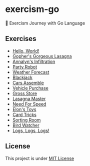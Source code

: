 # exercism-go

🦫 Exercism Journey with Go Language

## Exercises

- [Hello, World!](./src/exercises/greeting/hello_world.go)
- [Gopher's Gorgeous Lasagna](./src/exercises/lasagna/gophers_gorgeous_lasagna.go)
- [Annalyn's Infiltration](./src/exercises/annalyn/annalyns_infiltration.go)
- [Party Robot](./src/exercises/partyrobot/party_robot.go)
- [Weather Forecast](./src/exercises/weather/weather_forecast.go)
- [Blackjack](./src/exercises/blackjack/blackjack.go)
- [Cars Assemble](./src/exercises/cars/cars_assemble.go)
- [Vehicle Purchase](./src/exercises/purchase/vehicle_purchase.go)
- [Gross Store](./src/exercises/gross/gross_store.go)
- [Lasagna Master](./src/exercises/lasagna/lasagna_master.go)
- [Need For Speed](./src/exercises/speed/need_for_speed.go)
- [Elon's Toys](./src/exercises/elon/elons_toys.go)
- [Card Tricks](./src/exercises/elon/card_tricks.go)
- [Sorting Room](./src/exercises/sorting/sorting_room.go)
- [Bird Watcher](./src/exercises/birdwatcher/bird_watcher.go)
- [Logs, Logs, Logs!](./src/exercises/logs/logs_logs_logs.go)

## License

This project is under [MIT License](LICENSE)
